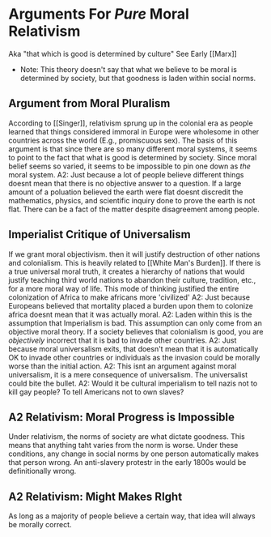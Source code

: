 # Arguments For *Pure* Moral Relativism
Aka "that which is good is determined by culture"
See Early [[Marx]]

- Note: This theory doesn't say that what we believe to be moral is determined by society, but that goodness is laden within social norms.

## Argument from Moral Pluralism
According to [[Singer]], relativism sprung up in the colonial era as people learned that things considered immoral in Europe were wholesome in other countries across the world (E.g., promiscuous sex). The basis of this argument is that since there are so many different moral systems, it seems to point to the fact that what is good is determined by society. Since moral belief seems so varied, it seems to be impossible to pin one down as *the* moral system.
	A2: Just because a lot of people believe different things doesnt mean that there is no objective answer to a question. If a large amount of a poluation believed the earth were flat doesnt discredit the mathematics, physics, and scientific inquiry done to prove the earth is not flat. There can be a fact of the matter despite disagreement among people. 


## Imperialist Critique of Universalism
If we grant moral objectivism. then it will justify destruction of other nations and colonialism. This is heavily related to [[White Man's Burden]].  If there is a true universal moral truth, it creates a hierarchy of nations that would justify teaching third world nations to abandon their culture, tradition, etc., for a more moral way of life. This mode of thinking justified the entire colonization of Africa to make africans more 'civilized'
	A2: Just because Europeans believed that mortality placed a burden upon them to colonize africa doesnt mean that it was actually moral. 
	A2: Laden within this is the assumption that Imperialism is bad. This assumption can only come from an objective moral theory. If a society believes that colonialism is good, you are *objectively* incorrect that it is bad to invade other countries.
	A2: Just because moral universalism exits, that doesn't mean that it is automatically OK to invade other countries or individuals as the invasion could be morally worse than the initial action.
	A2: This isnt an argument against moral universalism, it is a mere consequence of universalism. The universalist could bite the bullet. 
	A2: Would it be cultural imperialism to tell nazis not to kill gay people? To tell Americans not to own slaves? 

## A2 Relativism: Moral Progress is Impossible
Under relativism, the norms of society are what dictate goodness. This means that anything taht varies from the norm is worse. Under these conditions, any change in social norms by one person automatically makes that person wrong. An anti-slavery protestr in the early 1800s would be definitionally wrong. 

## A2 Relativism: Might Makes RIght
As long as a majority of people believe a certain way, that idea will always be morally correct. 